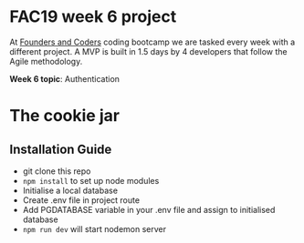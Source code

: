 # FAC19 week 6 project

At [Founders and Coders](https://www.foundersandcoders.com/about/) coding bootcamp we are tasked every week with a different project. A MVP is built in 1.5 days by 4 developers that follow the Agile methodology.

__Week 6 topic__: Authentication

# The cookie jar


## Installation Guide
* git clone this repo
* `npm install` to set up node modules
* Initialise a local database
* Create .env file in project route
* Add PGDATABASE variable in your .env file and assign to initialised database
* `npm run dev` will start nodemon server
